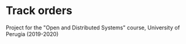 # Track orders
Project for the "Open and Distributed Systems" course, University of Perugia (2019-2020)